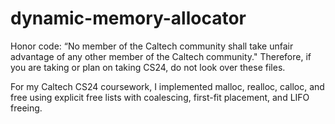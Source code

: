 # dynamic-memory-allocator
Honor code: “No member of the Caltech community shall take unfair advantage of any other member of the Caltech community." Therefore, if you are taking or plan on taking CS24, do not look over these files.

For my Caltech CS24 coursework, I implemented malloc, realloc, calloc, and free using explicit free lists with coalescing, first-fit placement, and LIFO freeing. 